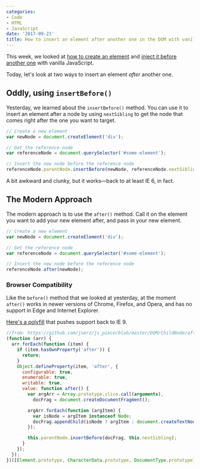 ```yaml
---
categories:
- Code
- HTML
- JavaScript
date: '2017-09-21'
title: How to insert an element after another one in the DOM with vanilla JavaScript
---
```


This week, we looked at [how to create an element](https://gomakethings.com/creating-elements-with-vanilla-javascript/) and [inject it before another one](https://gomakethings.com/how-to-insert-an-element-before-another-one-in-the-dom-with-vanilla-javascript/) with vanilla JavaScript.

Today, let's look at two ways to insert an element *after* another one.

## Oddly, using `insertBefore()`

Yesterday, we learned about the `insertBefore()` method. You can use it to insert an element after a node by using `nextSibling` to get the node that comes right after the one you want to target.

```js
// Create a new element
var newNode = document.createElement('div');

// Get the reference node
var referenceNode = document.querySelector('#some-element');

// Insert the new node before the reference node
referenceNode.parentNode.insertBefore(newNode, referenceNode.nextSibling);
```

A bit awkward and clunky, but it works&mdash;back to at least IE 6, in fact.

## The Modern Approach

The modern approach is to use the `after()` method. Call it on the element you want to add your new element after, and pass in your new element.

```js
// Create a new element
var newNode = document.createElement('div');

// Get the reference node
var referenceNode = document.querySelector('#some-element');

// Insert the new node before the reference node
referenceNode.after(newNode);
```

### Browser Compatibility

Like the `before()` method that we looked at yesterday, at the moment `after()` works in newer versions of Chrome, Firefox, and Opera, and has no support in Edge and Internet Explorer.

[Here's a polyfill](https://developer.mozilla.org/en-US/docs/Web/API/ChildNode/after#Polyfill) that pushes support back to IE 9.

```js
//from: https://github.com/jserz/js_piece/blob/master/DOM/ChildNode/after()/after().md
(function (arr) {
  arr.forEach(function (item) {
    if (item.hasOwnProperty('after')) {
      return;
    }
    Object.defineProperty(item, 'after', {
      configurable: true,
      enumerable: true,
      writable: true,
      value: function after() {
        var argArr = Array.prototype.slice.call(arguments),
          docFrag = document.createDocumentFragment();

        argArr.forEach(function (argItem) {
          var isNode = argItem instanceof Node;
          docFrag.appendChild(isNode ? argItem : document.createTextNode(String(argItem)));
        });

        this.parentNode.insertBefore(docFrag, this.nextSibling);
      }
    });
  });
})([Element.prototype, CharacterData.prototype, DocumentType.prototype]);
```